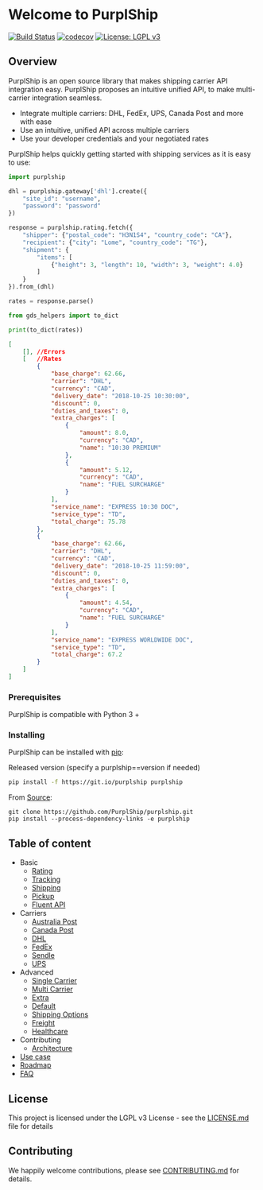 # Welcome to PurplShip

[![Build Status](https://travis-ci.org/PurplShip/purplship.svg?branch=master)](https://travis-ci.org/PurplShip/purplship) [![codecov](https://codecov.io/gh/PurplShip/purplship/branch/master/graph/badge.svg)](https://codecov.io/gh/PurplShip/purplship) [![License: LGPL v3](https://img.shields.io/badge/License-LGPL%20v3-blue.svg)](https://www.gnu.org/licenses/lgpl-3.0)

## Overview

PurplShip is an open source library that makes shipping carrier API integration
easy.
PurplShip proposes an intuitive unified API, to make multi-carrier integration seamless.

- Integrate multiple carriers: DHL, FedEx, UPS, Canada Post and more with ease
- Use an intuitive, unified API across multiple carriers
- Use your developer credentials and your negotiated rates

PurplShip helps quickly getting started with shipping services as it is easy to use:

```python
import purplship

dhl = purplship.gateway['dhl'].create({
    "site_id": "username",
    "password": "password"
})

response = purplship.rating.fetch({
    "shipper": {"postal_code": "H3N1S4", "country_code": "CA"},
    "recipient": {"city": "Lome", "country_code": "TG"},
    "shipment": {
        "items": [
            {"height": 3, "length": 10, "width": 3, "weight": 4.0}
        ]
    }
}).from_(dhl)

rates = response.parse()

from gds_helpers import to_dict

print(to_dict(rates))
```

```json
[
    [], //Errors
    [   //Rates
        {
            "base_charge": 62.66,
            "carrier": "DHL",
            "currency": "CAD",
            "delivery_date": "2018-10-25 10:30:00",
            "discount": 0,
            "duties_and_taxes": 0,
            "extra_charges": [
                {
                    "amount": 8.0,
                    "currency": "CAD",
                    "name": "10:30 PREMIUM"
                },
                {
                    "amount": 5.12,
                    "currency": "CAD",
                    "name": "FUEL SURCHARGE"
                }
            ],
            "service_name": "EXPRESS 10:30 DOC",
            "service_type": "TD",
            "total_charge": 75.78
        },
        {
            "base_charge": 62.66,
            "carrier": "DHL",
            "currency": "CAD",
            "delivery_date": "2018-10-25 11:59:00",
            "discount": 0,
            "duties_and_taxes": 0,
            "extra_charges": [
                {
                    "amount": 4.54,
                    "currency": "CAD",
                    "name": "FUEL SURCHARGE"
                }
            ],
            "service_name": "EXPRESS WORLDWIDE DOC",
            "service_type": "TD",
            "total_charge": 67.2
        }
    ]
]
```

### Prerequisites

PurplShip is compatible with Python 3 +

### Installing

PurplShip can be installed with [pip](https://pip.pypa.io/):

Released version (specify a purplship==version if needed)

```bash
pip install -f https://git.io/purplship purplship
```

From [Source](https://github.com/PurplShip/purplship):

```shell
git clone https://github.com/PurplShip/purplship.git
pip install --process-dependency-links -e purplship
```

## Table of content

- Basic
    - [Rating](basic/rating)
    - [Tracking](basic/tracking)
    - [Shipping](basic/shipping)
    - [Pickup](basic/pickup)
    - [Fluent API](basic/fluent-api)
- Carriers
    - [Australia Post](carriers/aups)
    - [Canada Post](carriers/caps)
    - [DHL](carriers/dhl)
    - [FedEx](carriers/fedex)
    - [Sendle](carriers/sendle)
    - [UPS](carriers/ups)
- Advanced
    - [Single Carrier](advanced/carrier)
    - [Multi Carrier](advanced/multi-carrier)
    - [Extra](advanced/extra)
    - [Default](advanced/default)
    - [Shipping Options](advanced/options)
    - [Freight](advanced/freight)
    - [Healthcare](advanced/health)
- Contributing
    - [Architecture](contributing/architecture)
- [Use case](usage)
- [Roadmap](roadmap)
- [FAQ](faq)

## License

This project is licensed under the LGPL v3 License - see the [LICENSE.md](https://github.com/PurplShip/purplship/blob/master/LICENSE) file for details

## Contributing

We happily welcome contributions, please see [CONTRIBUTING.md](https://github.com/PurplShip/purplship/blob/master/CODE_OF_CONDUCT.md) for details.
